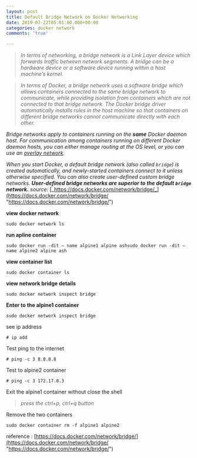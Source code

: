 ```yaml
---
layout: post
title: Default Bridge Network on Docker Networking
date: 2019-07-22T05:01:00.000+00:00
categories: docker network
comments: 'true'

---
```

> _In terms of networking, a bridge network is a Link Layer device which forwards traffic between network segments. A bridge can be a hardware device or a software device running within a host machine’s kernel._

> _In terms of Docker, a bridge network uses a software bridge which allows containers connected to the same bridge network to communicate, while providing isolation from containers which are not connected to that bridge network. The Docker bridge driver automatically installs rules in the host machine so that containers on different bridge networks cannot communicate directly with each other._

_Bridge networks apply to containers running on the **same** Docker daemon host. For communication among containers running on different Docker daemon hosts, you can either manage routing at the OS level, or you can use an_ [_overlay network_](https://docs.docker.com/network/overlay/)_._

_When you start Docker, a default bridge network (also called `bridge`) is created automatically, and newly-started containers connect to it unless otherwise specified. You can also create user-defined custom bridge networks. **User-defined bridge networks are superior to the default `bridge` network.** source:_ [_https://docs.docker.com/network/bridge/_](https://docs.docker.com/network/bridge/ "https://docs.docker.com/network/bridge/")

**view docker network**

    sudo docker network ls

**run apline container**

    sudo docker run -dit — name alpine1 alpine ashsudo docker run -dit — name alpine2 alpine ash

**view container list**

    sudo docker container ls

**view network bridge details**

    sudo docker network inspect bridge

**Enter to the alpine1 container**

    sudo docker network inspect bridge

see ip address

    # ip add

Test ping to the internet

    # ping -c 3 8.8.8.8

Test to alpine2 container

    # ping -c 3 172.17.0.3

Exit the alpine1 container without close the shell

> _press the ctrl+p, ctrl+q button_

Remove the two containers

    sudo docker container rm -f alpine1 alpine2

reference : [https://docs.docker.com/network/bridge/](https://docs.docker.com/network/bridge/ "https://docs.docker.com/network/bridge/")